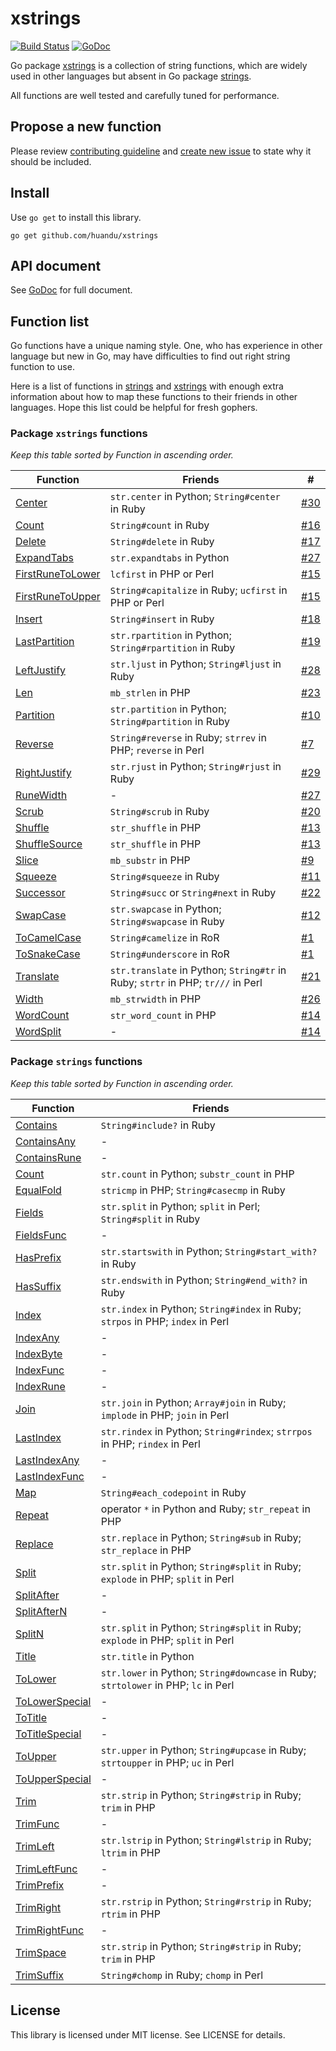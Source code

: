 # xstrings #

[![Build Status](https://travis-ci.org/huandu/xstrings.png?branch=master)](https://travis-ci.org/huandu/xstrings)
[![GoDoc](https://godoc.org/github.com/huandu/xstrings?status.svg)](https://godoc.org/github.com/huandu/xstrings)

Go package [xstrings](https://godoc.org/github.com/huandu/xstrings) is a collection of string functions, which are widely used in other languages but absent in Go package [strings](http://golang.org/pkg/strings).

All functions are well tested and carefully tuned for performance.

## Propose a new function ##

Please review [contributing guideline](CONTRIBUTING.md) and [create new issue](https://github.com/huandu/xstrings/issues) to state why it should be included.

## Install ##

Use `go get` to install this library.

	go get github.com/huandu/xstrings

## API document ##

See [GoDoc](https://godoc.org/github.com/huandu/xstrings) for full document.

## Function list ##

Go functions have a unique naming style. One, who has experience in other language but new in Go, may have difficulties to find out right string function to use.

Here is a list of functions in [strings](http://golang.org/pkg/strings) and [xstrings](https://godoc.org/github.com/huandu/xstrings) with enough extra information about how to map these functions to their friends in other languages. Hope this list could be helpful for fresh gophers.

### Package `xstrings` functions ###

*Keep this table sorted by Function in ascending order.*

| Function | Friends | # |
| -------- | ------- | --- |
| [Center](https://godoc.org/github.com/huandu/xstrings#Center) | `str.center` in Python; `String#center` in Ruby | [#30](https://github.com/huandu/xstrings/issues/30) |
| [Count](https://godoc.org/github.com/huandu/xstrings#Count) | `String#count` in Ruby | [#16](https://github.com/huandu/xstrings/issues/16) |
| [Delete](https://godoc.org/github.com/huandu/xstrings#Delete) | `String#delete` in Ruby | [#17](https://github.com/huandu/xstrings/issues/17) |
| [ExpandTabs](https://godoc.org/github.com/huandu/xstrings#ExpandTabs) | `str.expandtabs` in Python | [#27](https://github.com/huandu/xstrings/issues/27) |
| [FirstRuneToLower](https://godoc.org/github.com/huandu/xstrings#FirstRuneToLower) | `lcfirst` in PHP or Perl | [#15](https://github.com/huandu/xstrings/issues/15) |
| [FirstRuneToUpper](https://godoc.org/github.com/huandu/xstrings#FirstRuneToUpper) | `String#capitalize` in Ruby; `ucfirst` in PHP or Perl | [#15](https://github.com/huandu/xstrings/issues/15) |
| [Insert](https://godoc.org/github.com/huandu/xstrings#Insert) | `String#insert` in Ruby | [#18](https://github.com/huandu/xstrings/issues/18) |
| [LastPartition](https://godoc.org/github.com/huandu/xstrings#LastPartition) | `str.rpartition` in Python; `String#rpartition` in Ruby | [#19](https://github.com/huandu/xstrings/issues/19) |
| [LeftJustify](https://godoc.org/github.com/huandu/xstrings#LeftJustify) | `str.ljust` in Python; `String#ljust` in Ruby | [#28](https://github.com/huandu/xstrings/issues/28) |
| [Len](https://godoc.org/github.com/huandu/xstrings#Len) | `mb_strlen` in PHP | [#23](https://github.com/huandu/xstrings/issues/23) |
| [Partition](https://godoc.org/github.com/huandu/xstrings#Partition) | `str.partition` in Python; `String#partition` in Ruby | [#10](https://github.com/huandu/xstrings/issues/10) |
| [Reverse](https://godoc.org/github.com/huandu/xstrings#Reverse) | `String#reverse` in Ruby; `strrev` in PHP; `reverse` in Perl | [#7](https://github.com/huandu/xstrings/issues/7) |
| [RightJustify](https://godoc.org/github.com/huandu/xstrings#RightJustify) | `str.rjust` in Python; `String#rjust` in Ruby | [#29](https://github.com/huandu/xstrings/issues/29) |
| [RuneWidth](https://godoc.org/github.com/huandu/xstrings#RuneWidth) | - | [#27](https://github.com/huandu/xstrings/issues/27) |
| [Scrub](https://godoc.org/github.com/huandu/xstrings#Scrub) | `String#scrub` in Ruby | [#20](https://github.com/huandu/xstrings/issues/20) |
| [Shuffle](https://godoc.org/github.com/huandu/xstrings#Shuffle) | `str_shuffle` in PHP | [#13](https://github.com/huandu/xstrings/issues/13) |
| [ShuffleSource](https://godoc.org/github.com/huandu/xstrings#ShuffleSource) | `str_shuffle` in PHP | [#13](https://github.com/huandu/xstrings/issues/13) |
| [Slice](https://godoc.org/github.com/huandu/xstrings#Slice) | `mb_substr` in PHP | [#9](https://github.com/huandu/xstrings/issues/9) |
| [Squeeze](https://godoc.org/github.com/huandu/xstrings#Squeeze) | `String#squeeze` in Ruby | [#11](https://github.com/huandu/xstrings/issues/11) |
| [Successor](https://godoc.org/github.com/huandu/xstrings#Successor) | `String#succ` or `String#next` in Ruby | [#22](https://github.com/huandu/xstrings/issues/22) |
| [SwapCase](https://godoc.org/github.com/huandu/xstrings#SwapCase) | `str.swapcase` in Python; `String#swapcase` in Ruby | [#12](https://github.com/huandu/xstrings/issues/12) |
| [ToCamelCase](https://godoc.org/github.com/huandu/xstrings#ToCamelCase) | `String#camelize` in RoR | [#1](https://github.com/huandu/xstrings/issues/1) |
| [ToSnakeCase](https://godoc.org/github.com/huandu/xstrings#ToSnakeCase) | `String#underscore` in RoR | [#1](https://github.com/huandu/xstrings/issues/1) |
| [Translate](https://godoc.org/github.com/huandu/xstrings#Translate) | `str.translate` in Python; `String#tr` in Ruby; `strtr` in PHP; `tr///` in Perl | [#21](https://github.com/huandu/xstrings/issues/21) |
| [Width](https://godoc.org/github.com/huandu/xstrings#Width) | `mb_strwidth` in PHP | [#26](https://github.com/huandu/xstrings/issues/26) |
| [WordCount](https://godoc.org/github.com/huandu/xstrings#WordCount) | `str_word_count` in PHP | [#14](https://github.com/huandu/xstrings/issues/14) |
| [WordSplit](https://godoc.org/github.com/huandu/xstrings#WordSplit) | - | [#14](https://github.com/huandu/xstrings/issues/14) |

### Package `strings` functions ###

*Keep this table sorted by Function in ascending order.*

| Function | Friends |
| -------- | ------- |
| [Contains](http://golang.org/pkg/strings/#Contains) | `String#include?` in Ruby |
| [ContainsAny](http://golang.org/pkg/strings/#ContainsAny) | - |
| [ContainsRune](http://golang.org/pkg/strings/#ContainsRune) | - |
| [Count](http://golang.org/pkg/strings/#Count) | `str.count` in Python; `substr_count` in PHP |
| [EqualFold](http://golang.org/pkg/strings/#EqualFold) | `stricmp` in PHP; `String#casecmp` in Ruby |
| [Fields](http://golang.org/pkg/strings/#Fields) | `str.split` in Python; `split` in Perl; `String#split` in Ruby |
| [FieldsFunc](http://golang.org/pkg/strings/#FieldsFunc) | - |
| [HasPrefix](http://golang.org/pkg/strings/#HasPrefix) | `str.startswith` in Python; `String#start_with?` in Ruby |
| [HasSuffix](http://golang.org/pkg/strings/#HasSuffix) | `str.endswith` in Python; `String#end_with?` in Ruby |
| [Index](http://golang.org/pkg/strings/#Index) | `str.index` in Python; `String#index` in Ruby; `strpos` in PHP; `index` in Perl |
| [IndexAny](http://golang.org/pkg/strings/#IndexAny) | - |
| [IndexByte](http://golang.org/pkg/strings/#IndexByte) | - |
| [IndexFunc](http://golang.org/pkg/strings/#IndexFunc) | - |
| [IndexRune](http://golang.org/pkg/strings/#IndexRune) | - |
| [Join](http://golang.org/pkg/strings/#Join) | `str.join` in Python; `Array#join` in Ruby; `implode` in PHP; `join` in Perl |
| [LastIndex](http://golang.org/pkg/strings/#LastIndex) | `str.rindex` in Python; `String#rindex`; `strrpos` in PHP; `rindex` in Perl |
| [LastIndexAny](http://golang.org/pkg/strings/#LastIndexAny) | - |
| [LastIndexFunc](http://golang.org/pkg/strings/#LastIndexFunc) | - |
| [Map](http://golang.org/pkg/strings/#Map) | `String#each_codepoint` in Ruby |
| [Repeat](http://golang.org/pkg/strings/#Repeat) | operator `*` in Python and Ruby; `str_repeat` in PHP |
| [Replace](http://golang.org/pkg/strings/#Replace) | `str.replace` in Python; `String#sub` in Ruby; `str_replace` in PHP |
| [Split](http://golang.org/pkg/strings/#Split) | `str.split` in Python; `String#split` in Ruby; `explode` in PHP; `split` in Perl |
| [SplitAfter](http://golang.org/pkg/strings/#SplitAfter) | - |
| [SplitAfterN](http://golang.org/pkg/strings/#SplitAfterN) | - |
| [SplitN](http://golang.org/pkg/strings/#SplitN) | `str.split` in Python; `String#split` in Ruby; `explode` in PHP; `split` in Perl |
| [Title](http://golang.org/pkg/strings/#Title) | `str.title` in Python |
| [ToLower](http://golang.org/pkg/strings/#ToLower) | `str.lower` in Python; `String#downcase` in Ruby; `strtolower` in PHP; `lc` in Perl |
| [ToLowerSpecial](http://golang.org/pkg/strings/#ToLowerSpecial) | - |
| [ToTitle](http://golang.org/pkg/strings/#ToTitle) | - |
| [ToTitleSpecial](http://golang.org/pkg/strings/#ToTitleSpecial) | - |
| [ToUpper](http://golang.org/pkg/strings/#ToUpper) | `str.upper` in Python; `String#upcase` in Ruby; `strtoupper` in PHP; `uc` in Perl |
| [ToUpperSpecial](http://golang.org/pkg/strings/#ToUpperSpecial) | - |
| [Trim](http://golang.org/pkg/strings/#Trim) | `str.strip` in Python; `String#strip` in Ruby; `trim` in PHP |
| [TrimFunc](http://golang.org/pkg/strings/#TrimFunc) | - |
| [TrimLeft](http://golang.org/pkg/strings/#TrimLeft) | `str.lstrip` in Python; `String#lstrip` in Ruby; `ltrim` in PHP |
| [TrimLeftFunc](http://golang.org/pkg/strings/#TrimLeftFunc) | - |
| [TrimPrefix](http://golang.org/pkg/strings/#TrimPrefix) | - |
| [TrimRight](http://golang.org/pkg/strings/#TrimRight) | `str.rstrip` in Python; `String#rstrip` in Ruby; `rtrim` in PHP |
| [TrimRightFunc](http://golang.org/pkg/strings/#TrimRightFunc) | - |
| [TrimSpace](http://golang.org/pkg/strings/#TrimSpace) | `str.strip` in Python; `String#strip` in Ruby; `trim` in PHP |
| [TrimSuffix](http://golang.org/pkg/strings/#TrimSuffix) | `String#chomp` in Ruby; `chomp` in Perl |

## License ##

This library is licensed under MIT license. See LICENSE for details.
